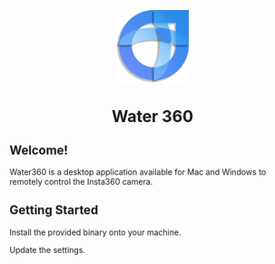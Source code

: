 <p align="center">
  <img src="public/logo.png" height="128">
  <h1 align="center">Water 360</h1>
</p>

## Welcome!

Water360 is a desktop application available for Mac and Windows to remotely control the Insta360 camera.

## Getting Started

Install the provided binary onto your machine.

Update the settings.
